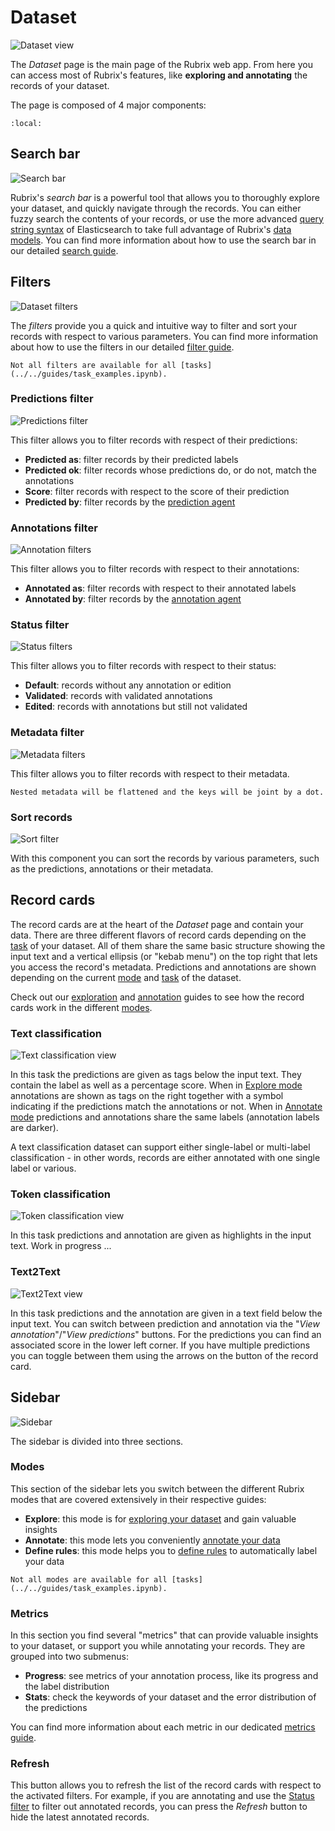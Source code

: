 # Dataset

![Dataset view](../../_static/reference/webapp/dataset_view.png)

The _Dataset_ page is the main page of the Rubrix web app.
From here you can access most of Rubrix's features, like **exploring and annotating** the records of your dataset.

The page is composed of 4 major components:

```{contents}
:local:
```

## Search bar

![Search bar](../../_static/reference/webapp/search_bar.png)

Rubrix's _search bar_ is a powerful tool that allows you to thoroughly explore your dataset, and quickly navigate through the records.
You can either fuzzy search the contents of your records, or use the more advanced [query string syntax](https://www.elastic.co/guide/en/elasticsearch/reference/current/query-dsl-query-string-query.html#query-string-syntax) of Elasticsearch to take full advantage of Rubrix's [data models](../python/python_client.rst#module-rubrix.client.models).
You can find more information about how to use the search bar in our detailed [search guide](search_records.md).

## Filters

![Dataset filters](../../_static/reference/webapp/filters_all.png)

The _filters_ provide you a quick and intuitive way to filter and sort your records with respect to various parameters.
You can find more information about how to use the filters in our detailed [filter guide](filter_records.md).

```{note}
Not all filters are available for all [tasks](../../guides/task_examples.ipynb).
```

### Predictions filter

![Predictions filter](../../_static/reference/webapp/predictions_filter.png)

This filter allows you to filter records with respect of their predictions:

- **Predicted as**: filter records by their predicted labels
- **Predicted ok**: filter records whose predictions do, or do not, match the annotations
- **Score**: filter records with respect to the score of their prediction
- **Predicted by**: filter records by the [prediction agent](../python/python_client.rst#module-rubrix.client.models)

### Annotations filter

![Annotation filters](../../_static/reference/webapp/annotation_filters.png)

This filter allows you to filter records with respect to their annotations:

- **Annotated as**: filter records with respect to their annotated labels
- **Annotated by**: filter records by the [annotation agent](../python/python_client.rst#module-rubrix.client.models)

### Status filter

![Status filters](../../_static/reference/webapp/status_filters.png)

This filter allows you to filter records with respect to their status:

- **Default**: records without any annotation or edition
- **Validated**: records with validated annotations
- **Edited**: records with annotations but still not validated

### Metadata filter

![Metadata filters](../../_static/reference/webapp/metadata_filters.png)

This filter allows you to filter records with respect to their metadata.

```{hint}
Nested metadata will be flattened and the keys will be joint by a dot.
```

### Sort records

![Sort filter](../../_static/reference/webapp/sort_filter.png)

With this component you can sort the records by various parameters, such as the predictions, annotations or their metadata.

## Record cards

The record cards are at the heart of the _Dataset_ page and contain your data.
There are three different flavors of record cards depending on the [task](../../guides/task_examples.ipynb) of your dataset.
All of them share the same basic structure showing the input text and a vertical ellipsis (or "kebab menu") on the top right that lets you access the record's metadata.
Predictions and annotations are shown depending on the current [mode](#modes) and [task](../../guides/task_examples.ipynb) of the dataset.

Check out our [exploration](explore_records.md) and [annotation](annotate_records.md) guides to see how the record cards work in the different [modes](#modes).

### Text classification

![Text classification view](../../_static/reference/webapp/text_classification.png)

In this task the predictions are given as tags below the input text.
They contain the label as well as a percentage score.
When in [Explore mode](#modes) annotations are shown as tags on the right together with a symbol indicating if the predictions match the annotations or not.
When in [Annotate mode](#modes) predictions and annotations share the same labels (annotation labels are darker).

A text classification dataset can support either single-label or multi-label classification - in other words, records are either annotated with one single label or various.

### Token classification

![Token classification view](../../_static/reference/webapp/token_classification.png)

In this task predictions and annotation are given as highlights in the input text.
Work in progress ...

### Text2Text

![Text2Text view](../../_static/reference/webapp/text2text.png)

In this task predictions and the annotation are given in a text field below the input text.
You can switch between prediction and annotation via the "_View annotation_"/"_View predictions_" buttons.
For the predictions you can find an associated score in the lower left corner.
If you have multiple predictions you can toggle between them using the arrows on the button of the record card.

## Sidebar

![Sidebar](../../_static/reference/webapp/sidebar.png)

The sidebar is divided into three sections.

### Modes

This section of the sidebar lets you switch between the different Rubrix modes that are covered extensively in their respective guides:

- **Explore**: this mode is for [exploring your dataset](explore_records.md) and gain valuable insights
- **Annotate**: this mode lets you conveniently [annotate your data](annotate_records.md)
- **Define rules**: this mode helps you to [define rules](define_rules.md) to automatically label your data

```{note}
Not all modes are available for all [tasks](../../guides/task_examples.ipynb).
```

### Metrics

In this section you find several "metrics" that can provide valuable insights to your dataset, or support you while annotating your records.
They are grouped into two submenus:

- **Progress**: see metrics of your annotation process, like its progress and the label distribution
- **Stats**: check the keywords of your dataset and the error distribution of the predictions

You can find more information about each metric in our dedicated [metrics guide](view_dataset_metrics.md).

### Refresh

This button allows you to refresh the list of the record cards with respect to the activated filters.
For example, if you are annotating and use the [Status filter](#status-filter) to filter out annotated records, you can press the _Refresh_ button to hide the latest annotated records.
